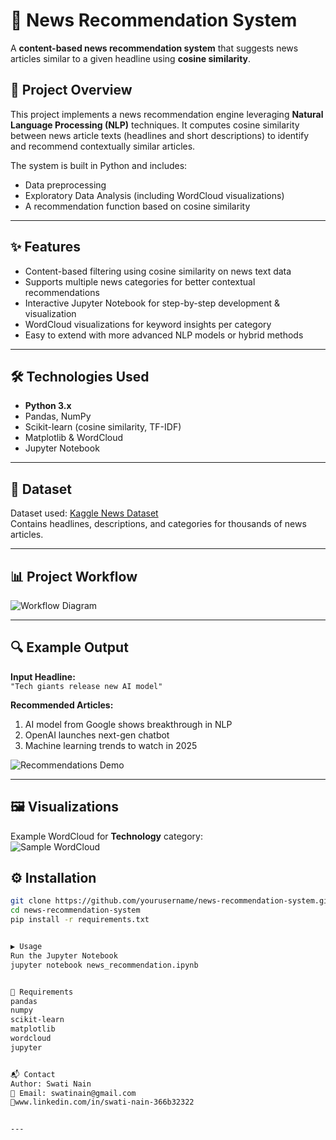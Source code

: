 # 📰 News Recommendation System

A **content-based news recommendation system** that suggests news articles similar to a given headline using **cosine similarity**.

## 📌 Project Overview
This project implements a news recommendation engine leveraging **Natural Language Processing (NLP)** techniques. It computes cosine similarity between news article texts (headlines and short descriptions) to identify and recommend contextually similar articles.

The system is built in Python and includes:
- Data preprocessing
- Exploratory Data Analysis (including WordCloud visualizations)
- A recommendation function based on cosine similarity

---

## ✨ Features
- Content-based filtering using cosine similarity on news text data  
- Supports multiple news categories for better contextual recommendations  
- Interactive Jupyter Notebook for step-by-step development & visualization  
- WordCloud visualizations for keyword insights per category  
- Easy to extend with more advanced NLP models or hybrid methods  

---

## 🛠 Technologies Used
- **Python 3.x**
- Pandas, NumPy  
- Scikit-learn (cosine similarity, TF-IDF)  
- Matplotlib & WordCloud  
- Jupyter Notebook  

---

## 📂 Dataset
Dataset used: [Kaggle News Dataset](https://www.kaggle.com/)  
Contains headlines, descriptions, and categories for thousands of news articles.

---

## 📊 Project Workflow
![Workflow Diagram](https://raw.githubusercontent.com/swatinain999/news-recommender-sn/main/images/workflow_diagram.png)


---

## 🔍 Example Output

**Input Headline:**  
`"Tech giants release new AI model"`

**Recommended Articles:**
1. AI model from Google shows breakthrough in NLP  
2. OpenAI launches next-gen chatbot  
3. Machine learning trends to watch in 2025  

![Recommendations Demo](images/recommendations_demo.png)

---

## 🖼 Visualizations
Example WordCloud for **Technology** category:  
![Sample WordCloud](images/sample_wordcloud.png)


## ⚙️ Installation
```bash
git clone https://github.com/yourusername/news-recommendation-system.git
cd news-recommendation-system
pip install -r requirements.txt


▶️ Usage
Run the Jupyter Notebook
jupyter notebook news_recommendation.ipynb


📄 Requirements
pandas
numpy
scikit-learn
matplotlib
wordcloud
jupyter


📬 Contact
Author: Swati Nain
📧 Email: swatinain@gmail.com
🔗www.linkedin.com/in/swati-nain-366b32322


---



